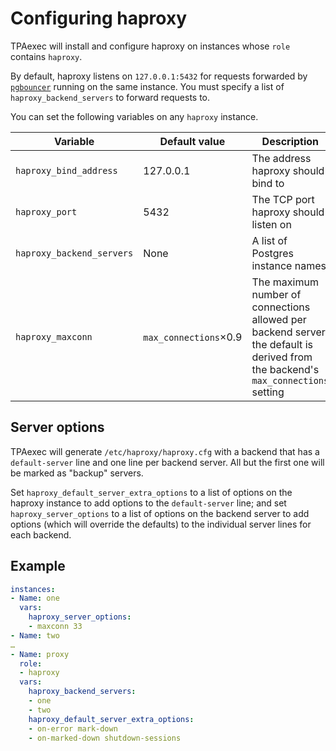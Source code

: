 # Configuring haproxy

TPAexec will install and configure haproxy on instances whose `role`
contains `haproxy`.

By default, haproxy listens on `127.0.0.1:5432` for requests forwarded
by [`pgbouncer`](pgbouncer.md) running on the same instance. You must
specify a list of `haproxy_backend_servers` to forward requests to.

You can set the following variables on any `haproxy` instance.

Variable | Default value | Description
---- | ---- | ----
`haproxy_bind_address` | 127.0.0.1 | The address haproxy should bind to
`haproxy_port` | 5432 | The TCP port haproxy should listen on
`haproxy_backend_servers` | None | A list of Postgres instance names
`haproxy_maxconn` | `max_connections`×0.9 | The maximum number of connections allowed per backend server; the default is derived from the backend's `max_connections` setting

## Server options

TPAexec will generate `/etc/haproxy/haproxy.cfg` with a backend that has
a `default-server` line and one line per backend server. All but the
first one will be marked as "backup" servers.

Set `haproxy_default_server_extra_options` to a list of options on the
haproxy instance to add options to the `default-server` line; and set
`haproxy_server_options` to a list of options on the backend server to
add options (which will override the defaults) to the individual server
lines for each backend.

## Example

```yaml
instances:
- Name: one
  vars:
    haproxy_server_options:
    - maxconn 33
- Name: two
…
- Name: proxy
  role:
  - haproxy
  vars:
    haproxy_backend_servers:
    - one
    - two
    haproxy_default_server_extra_options:
    - on-error mark-down
    - on-marked-down shutdown-sessions
```

